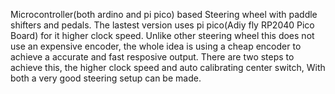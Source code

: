 Microcontroller(both ardino and pi pico) based Steering wheel with paddle shifters and pedals. The lastest version uses pi pico(Adiy fly RP2040 Pico Board) for it higher clock speed. Unlike other steering wheel this does not use an expensive encoder, the whole idea is using a cheap encoder to achieve a accurate and fast resposive output. There are two steps to achieve this, the higher clock speed and auto calibrating center switch, With both a very good steering setup can be made.
    
